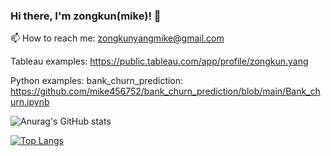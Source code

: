 ### Hi there, I'm zongkun(mike)! 👋

📫 How to reach me: zongkunyangmike@gmail.com

Tableau examples:
https://public.tableau.com/app/profile/zongkun.yang

Python examples:
bank_churn_prediction: https://github.com/mike456752/bank_churn_prediction/blob/main/Bank_churn.ipynb

![Anurag's GitHub stats](https://github-readme-stats.vercel.app/api?username=mike456752&show_icons=true&theme=radical)

[![Top Langs](https://github-readme-stats.vercel.app/api/top-langs/?username=mike456752&layout=compact)](https://github.com/anuraghazra/github-readme-stats)
